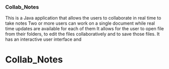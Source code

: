 ### Collab_Notes

This is a Java application that allows the users to collaborate in real time to take notes
Two or more users can work on a single document while real time updates are available for each of them
It allows for the user to open file from their folders, to edit the files collaboratively and to save those files.
It has an interactive user interface and

# Collab_Notes
